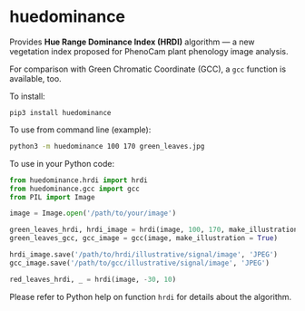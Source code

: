 # huedominance

Provides **Hue Range Dominance Index (HRDI)** algorithm &mdash; a new vegetation index proposed for PhenoCam plant phenology image analysis.

For comparison with Green Chromatic Coordinate (GCC), a `gcc` function is available, too.

To install:

`pip3 install huedominance`

To use from command line (example):

```bash
python3 -m huedominance 100 170 green_leaves.jpg
```

To use in your Python code:

```python
from huedominance.hrdi import hrdi
from huedominance.gcc import gcc
from PIL import Image

image = Image.open('/path/to/your/image')

green_leaves_hrdi, hrdi_image = hrdi(image, 100, 170, make_illustration = True)
green_leaves_gcc, gcc_image = gcc(image, make_illustration = True)

hrdi_image.save('/path/to/hrdi/illustrative/signal/image', 'JPEG')
gcc_image.save('/path/to/gcc/illustrative/signal/image', 'JPEG')

red_leaves_hrdi, _ = hrdi(image, -30, 10)
```

Please refer to Python help on function `hrdi` for details about the algorithm.
